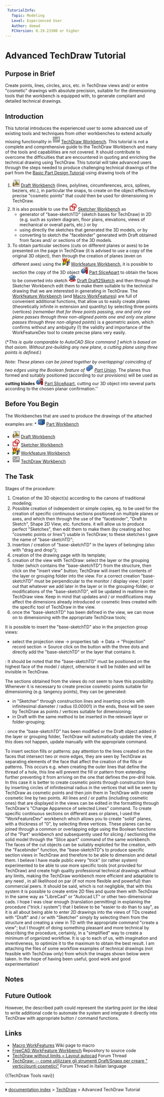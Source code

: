 ```yaml
---
 TutorialInfo:
   Topic: Modeling
   Level: Experienced User
   Author: domad
   FCVersion: 0.19.23300 or higher
---
```


# Advanced TechDraw Tutorial




 



## Purpose in Brief 

Create points, lines, circles, arcs, etc. in TechDraw views and/ or entire \"cosmetic\" drawings with absolute precision, suitable for the dimensioning tools that the workbench is equipped with, to generate compliant and detailed technical drawings.

## Introduction

This tutorial introduces the experienced user to some advanced use of existing tools and techniques from other workbenches to extend actually missing functionality in <img alt="" src=images/Workbench_TechDraw.svg  style="width:24px;"> [TechDraw Workbench](TechDraw_Workbench.md). This tutorial is not a complete and comprehensive guide to the TechDraw Workbench and many of the tools and capabilities are not covered. It should contribute to overcome the difficulties that are encountered in quoting and enriching the technical drawing using TechDraw. This tutorial will take advanced users through the steps needed to produce challenging technical drawings of the part from the [Basic Part Design Tutorial](Basic_Part_Design_Tutorial.md) using drawing tools of the

1.  <img alt="" src=images/Workbench_Draft.svg  style="width:24px;"> [Draft Workbench](Draft_Workbench.md) (lines, polylines, circumferences, arcs, splines, beziers, etc.), in particular the snaps, to create on the object effectively precise \"cosmetic points\" that could then be used for dimensioning in TechDraw.
2.  It is also possible to use the <img alt="" src=images/Workbench_Sketcher.svg  style="width:24px;"> [Sketcher Workbench](Sketcher_Workbench.md) as
    -   generator of \"base-sketchTD\" (sketch bases for TechDraw) in 2D (e.g. such as system diagram, floor plans, elevations, views of mechanical or overall parts, etc.) or by
    -   using directly the sketches that generated the 3D models, or by
    -   converting to sketch the "facebinder" generated with Draft obtained from faces and/ or sections of the 3D models.
3.  To obtain particular sections (cuts on different planes or axes) to be presented on the page in TechDraw (it is advised to use a copy of the original 3D object), then through the creation of planes (even on different axes) using the <img alt="" src=images/Workfeature_workbench_icon.svg  style="width:24px;"> [Workfeature Workbench](Workfeature_Workbench.md), it is possible to section the copy of the 3D object <img alt="" src=images/Part_SliceApart.svg  style="width:24px;"> [Part SliceApart](Part_SliceApart.md) to obtain the faces to be converted into sketch <img alt="" src=images/Draft_Draft2Sketch.svg  style="width:24px;"> [Draft Draft2Sketch](Draft_Draft2Sketch.md) and then through the Sketcher Workbench edit them to make them suitable to the technical drawing that we are interested in generating in TechDraw. The [Workfeature Workbench](Workfeature_Workbench.md) (and [Macro WorkFeatures](Macro_WorkFeatures.md)) are full of convenient additional functions, that allow us to easily create planes (theoretically infinite in extension and quantity) by selecting three points (vertices) *(remember that for three points passing, one and only one plane passes through three non-aligned points one and only one plane passes through three non-aligned points*) is a geometric axiom, which confirms without any ambiguity (!) the validity and importance of the WorkFeatureDev tool to create precise plans very easily.

(\**This is quite comparable to AutoCAD Slice command [1](https://knowledge.autodesk.com/support/autocad/learn-explore/caas/CloudHelp/cloudhelp/2019/ENU/AutoCAD-Core/files/GUID-27593C5E-4B89-41F2-872B-927D69517CBF-htm.html) which is based on that axiom. Without pre-building any new plane, a cutting plane using three points is defined.*)

*Note: These planes can be joined together by overlapping/ coinciding of two edges using the Boolean feature of <img alt="" src=images/Part_Fuse.svg  style="width:24px;"> [Part Union](Part_Fuse.md).* The planes thus formed and suitably positioned (according to our provisions) will be used as **cutting blades** <img alt="" src=images/Part_SliceApart.svg  style="width:24px;"> [Part SliceApart](Part_SliceApart.md), cutting our 3D object into several parts according to the chosen planar confirmation.\'\'

## Before You Begin 

The Workbenches that are used to produce the drawings of the attached examples are:
\* <img alt="" src=images/Workbench_Part.svg  style="width:24px;"> [Part Workbench](Part_Workbench.md)

-   <img alt="" src=images/Workbench_Draft.svg  style="width:24px;"> [Draft Workbench](Draft_Workbench.md)
-   <img alt="" src=images/Workbench_Sketcher.svg  style="width:24px;"> [Sketcher Workbench](Sketcher_Workbench.md)
-   <img alt="" src=images/Workfeature_workbench_icon.svg  style="width:24px;"> [Workfeature Workbench](Workfeature_Workbench.md)
-   <img alt="" src=images/Workbench_TechDraw.svg  style="width:24px;"> [TechDraw Workbench](TechDraw_Workbench.md)

## The Task 

Stages of the procedure:

1.  Creation of the 3D object(s) according to the canons of traditional modeling;
2.  Possible creation of independent or simple copies, eg. to be used for the creation of specific continuous sections positioned on multiple planes or axes, and which then through the use of the \"facebinder\", \"Draft to Sketch\", Shape 2D View, etc. functions. it will allow us to produce perfect "Sketches", then edit them to make them (by creating ad hoc "cosmetic points or lines") usable in TechDraw; to these sketches I gave the name of \"base-sketchTD\";
3.  insertion / creation of \"base-sketchTD\" in the layers of belonging (also with \"drag and drop\");
4.  creation of the drawing page with its template;
5.  creation of the view with TechDraw: select the layer or the grouping folder (which contains the "base-sketchTD") from the structure, then click on the "insert view" button; TechDraw will insert the contents of the layer or grouping folder into the view. For a correct creation \"base-sketchTD\" must be perpendicular to the monitor / display view; I point out that whatever we add later in the layer or in the grouping-folder, or modifications of the "base-sketchTD", will be updated in realtime in the TechDraw view. Keep in mind that updates and / or modifications may affect the dimensions already introduced or cosmetic lines created with the specific tool of TechDraw in the view.
6.  once the "base-sketchTD" has been defined in the view, we can move on to dimensioning with the appropriate TechDraw tools;

It is possible to insert the \"base-sketchTD\" also in the projection group views:

-   select the projection view -\> properties tab -\> Data -\> "Projection" record section -\> Source click on the button with the three dots and directly add the "base-sketchTD" or the layer that contains it.

:   It should be noted that the \"base-sketchTD\" must be positioned on the highest face of the model / object, otherwise it will be hidden and will be invisible in TechDraw.

The sections obtained from the views do not seem to have this possibility. Whenever it is necessary to create precise cosmetic points suitable for dimensioning (e.g. tangency points), they can be generated:

-   in \"Sketcher\" through construction lines and inserting circles with infinitesimal diameter / radius (0.00001) in the ends, these will be seen by TechDraw as points / vertices suitable for dimensioning;
-   in Draft with the same method to be inserted in the relevant layer or folder-grouping;

:   once the \"base-sketchTD\" has been modified or the Draft object added in the layer or grouping folder, TechDraw will automatically update the view, if this does not happen, update manually with the appropriate command.

To insert section fills or patterns:
pay attention to the lines created on the faces that intersect two or more edges, they are seen by TechDraw as separating elements of the face that affect the creation of the fills or patterns. This occurs e.g. when creating the outer lines that define the thread of a hole, this line will prevent the fill or pattern from extending further preventing it from arriving on the one that defines the pre-drill hole. In this case it is better to create cosmetic points through construction lines by inserting circles of infinitesimal radius in the vertices that will be seen by TechDraw as cosmetic points and then join them in TechDraw with create cosmetic line by two points.
All lines and / or paths (including cosmetic ones) that are displayed in the views can be edited in the formatting through TechDraw\'s "Change Apparence of selected Lines" command.
To create specific continuous sections on different axes or planes, I used the "WorkFeatureDev" workbench which allows you to create "solid" planes, with a thickness of "0", by selecting three vertices. These planes can be joined through a common or overlapping edge using the Boolean functions of the "Part" workbench and subsequently used for slicing / sectioning the solid model through the "Slice apart" command of the same workbench. The faces of the cut objects can be suitably exploited for the creation, with the "Facebinder" function, the "base-sketchTD"s to produce specific section views in TechDraw and therefore to be able to dimension and detail them.
I believe I have made public every \"trick\" (or rather system) experimented to be able to use more specific tools (not provided for TechDraw) and create high quality professional technical drawings without any limits, making the TechDraw workbench more efficient and adaptable to any need , in all likelihood on par (if not more flexible and powerful) than commercial peers.
It should be said, which is not negligible, that with this system it is possible to create entire 2D files and quote them with TechDraw in the same way as \"LibreCad\" or \"Autocad LT\" or other two-dimensional cads.
I hope I was clear enough (translation permitting) in explaining the procedure (\"trick / system\") that I believe to be \"easier to do than to say\", as it is all about being able to enter 2D drawings into the views of TDs created with \"Draft\" and / or with \"Sketcher\" simply by selecting them from the structure and creating a view in TD with the appropriate command \"create a view\"; but I thought of doing something pleasant and more technical by describing the procedure, certainly, in a \"simplified\" way to create a minimum of organized workflow.
It is up to each of us, with imagination and inventiveness, to optimize it to the maximum to obtain the best result.
I am attaching the files of some workflow examples of technical drawings (not feasible with TechDraw only) from which the images shown below were taken.
In the hope of having been useful, good work and good experimentation!

## Notes

## Future Outlook 

However, the described path could represent the starting point (or the idea) to write additional code to automate the system and integrate it directly into TechDraw with appropriate button / command functions.

## Links

-   [Macro WorkFeatures](https://wiki.freecadweb.org/Macro_WorkFeatures) Wiki page to macro
-   [FreeCAD WorkFeature Workbench](https://github.com/Rentlau/WorkFeature-WB) Repository to source code
-   [TechDraw without limits = Layout autocad](https://forum.freecadweb.org/viewtopic.php?t=54499) Forum Thread
-   [TechDraw: -- come utilizzare gli strumenti Draft/Snaps per creare " vertici/punti cosmetici"](https://forum.freecadweb.org/viewtopic.php?f=28&t=53329) Forum Thread in Italian language

 {{TechDraw Tools navi}}



---
⏵ [documentation index](../README.md) > [TechDraw](Category_TechDraw.md) > Advanced TechDraw Tutorial
